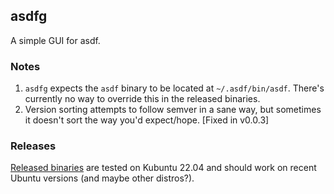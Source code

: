 ## asdfg
A simple GUI for asdf.

### Notes
1. `asdfg` expects the `asdf` binary to be located at `~/.asdf/bin/asdf`. There's currently no way to override this in the released binaries.
2. Version sorting attempts to follow semver in a sane way, but sometimes it doesn't sort the way you'd expect/hope. [Fixed in v0.0.3]

### Releases
[Released binaries](https://github.com/dwelch91/asdfg/releases) are tested on Kubuntu 22.04 and should work on recent Ubuntu versions (and maybe other distros?).
